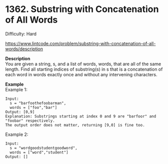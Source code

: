 # 1362. Substring with Concatenation of All Words

Difficulty: Hard

https://www.lintcode.com/problem/substring-with-concatenation-of-all-words/description

**Description**  
You are given a string, s, and a list of words, words, that are all of the same length. Find all starting indices of substring(s) in s that is a concatenation of each word in words exactly once and without any intervening characters.

**Example**  
Example 1:
```
Input:
  s = "barfoothefoobarman",
  words = ["foo","bar"]
Output: [0,9]
Explanation: Substrings starting at index 0 and 9 are "barfoor" and "foobar" respectively.
The output order does not matter, returning [9,0] is fine too.
```
Example 2:
```
Input:
  s = "wordgoodstudentgoodword",
  words = ["word","student"]
Output: []
```
